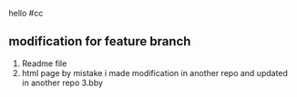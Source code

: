 hello
#cc





## modification for  feature branch
1. Readme file
2. html page 
by mistake i made modification in another repo and updated in another repo
3.bby